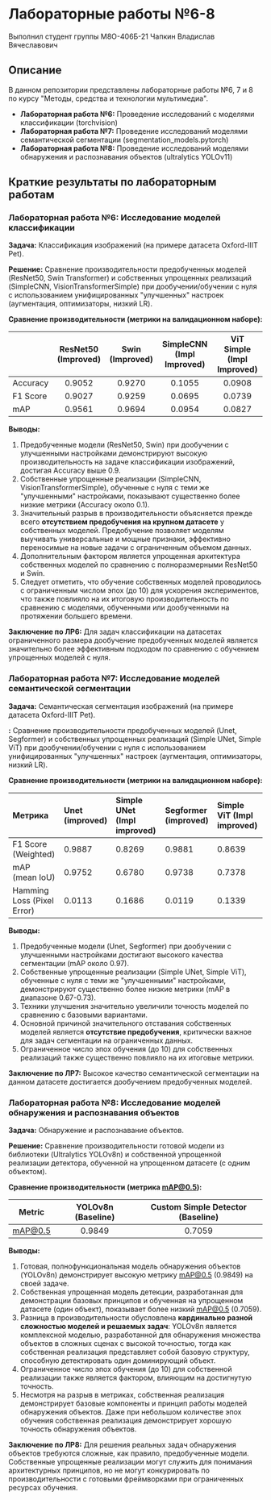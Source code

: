 # Лабораторные работы №6-8

Выполнил студент группы М8О-406Б-21
Чапкин Владислав Вячеславович

## Описание

В данном репозитории представлены лабораторные работы №6, 7 и 8 по курсу "Методы, средства и технологии мультимедиа".

*   **Лабораторная работа №6:** Проведение исследований с моделями классификации (torchvision)
*   **Лабораторная работа №7:** Проведение исследований моделями семантической сегментации (segmentation\_models.pytorch)
*   **Лабораторная работа №8:** Проведение исследований моделями обнаружения и распознавания объектов (ultralytics YOLOv11)

## Краткие результаты по лабораторным работам

### Лабораторная работа №6: Исследование моделей классификации

**Задача:** Классификация изображений (на примере датасета Oxford-IIIT Pet).

**Решение:** Сравнение производительности предобученных моделей (ResNet50, Swin Transformer) и собственных упрощенных реализаций (SimpleCNN, VisionTransformerSimple) при дообучении/обучении с нуля с использованием унифицированных "улучшенных" настроек (аугментация, оптимизаторы, низкий LR).

**Сравнение производительности (метрики на валидационном наборе):**

|              | ResNet50 (Improved) | Swin (Improved) | SimpleCNN (Impl Improved) | ViT Simple (Impl Improved) |
|--------------|:-------------------:|:---------------:|:-------------------------:|:--------------------------:|
| Accuracy     | 0.9052              | 0.9270          | 0.1055                    | 0.0908                     |
| F1 Score     | 0.9027              | 0.9259          | 0.0695                    | 0.0739                     |
| mAP          | 0.9561              | 0.9694          | 0.0954                    | 0.0827                     |

**Выводы:**

1.  Предобученные модели (ResNet50, Swin) при дообучении с улучшенными настройками демонстрируют высокую производительность на задаче классификации изображений, достигая Accuracy выше 0.9.
2.  Собственные упрощенные реализации (SimpleCNN, VisionTransformerSimple), обученные с нуля с теми же "улучшенными" настройками, показывают существенно более низкие метрики (Accuracy около 0.1).
3.  Значительный разрыв в производительности объясняется прежде всего **отсутствием предобучения на крупном датасете** у собственных моделей. Предобучение позволяет моделям выучивать универсальные и мощные признаки, эффективно переносимые на новые задачи с ограниченным объемом данных.
4.  Дополнительным фактором является упрощенная архитектура собственных моделей по сравнению с полноразмерными ResNet50 и Swin.
5.  Следует отметить, что обучение собственных моделей проводилось с ограниченным числом эпох (до 10) для ускорения экспериментов, что также повлияло на их итоговую производительность по сравнению с моделями, обученными или дообученными на протяжении большего времени.

**Заключение по ЛР6:** Для задач классификации на датасетах ограниченного размера дообучение предобученных моделей является значительно более эффективным подходом по сравнению с обучением упрощенных моделей с нуля.

### Лабораторная работа №7: Исследование моделей семантической сегментации

**Задача:** Семантическая сегментация изображений (на примере датасета Oxford-IIIT Pet).

**:** Сравнение производительности предобученных моделей (Unet, Segformer) и собственных упрощенных реализаций (Simple UNet, Simple ViT) при дообучении/обучении с нуля с использованием унифицированных "улучшенных" настроек (аугментация, оптимизаторы, низкий LR).

**Сравнение производительности (метрики на валидационном наборе):**

| Метрика                     | Unet (improved) | Simple UNet (Impl improved) | Segformer (improved) | Simple ViT (Impl improved) |
|:----------------------------|:----------------|:----------------------------|:---------------------|:---------------------------|
| F1 Score (Weighted)         | 0.9887          | 0.8269                      | 0.9881               | 0.8639                     |
| mAP (mean IoU)              | 0.9752          | 0.6780                      | 0.9738               | 0.7378                     |
| Hamming Loss (Pixel Error)  | 0.0113          | 0.1686                      | 0.0119               | 0.1339                     |


**Выводы:**

1.  Предобученные модели (Unet, Segformer) при дообучении с улучшенными настройками достигают высокого качества сегментации (mAP около 0.97).
2.  Собственные упрощенные реализации (Simple UNet, Simple ViT), обученные с нуля с теми же "улучшенными" настройками, демонстрируют существенно более низкие метрики (mAP в диапазоне 0.67-0.73).
3.  Техники улучшения значительно увеличили точность моделей по сравнению с базовыми вариантами.
4.  Основной причиной значительного отставания собственных моделей является **отсутствие предобучения**, критически важное для задач сегментации на ограниченных данных.
5.  Ограниченное число эпох обучения (до 10) для собственных реализаций также существенно повлияло на их итоговые метрики.

**Заключение по ЛР7:** Высокое качество семантической сегментации на данном датасете достигается дообучением предобученных моделей.

### Лабораторная работа №8: Исследование моделей обнаружения и распознавания объектов

**Задача:** Обнаружение и распознавание объектов.

**Решение:** Сравнение производительности готовой модели из библиотеки (Ultralytics YOLOv8n) и собственной упрощенной реализации детектора, обученной на упрощенном датасете (с одним объектом).

**Сравнение производительности (метрика mAP@0.5):**

| Metric  | YOLOv8n (Baseline) | Custom Simple Detector (Baseline) |
|---------|:------------------:|:---------------------------------:|
| mAP@0.5 |       0.9849       |       0.7059                      |

**Выводы:**

1.  Готовая, полнофункциональная модель обнаружения объектов (YOLOv8n) демонстрирует высокую метрику mAP@0.5 (0.9849) на своей задаче.
2.  Собственная упрощенная модель детекции, разработанная для демонстрации базовых принципов и обученная на упрощенном датасете (один объект), показывает более низкий mAP@0.5 (0.7059).
3.  Разница в производительности обусловлена **кардинально разной сложностью моделей и решаемых задач**: YOLOv8n является комплексной моделью, разработанной для обнаружения множества объектов в сложных сценах с высокой точностью, тогда как собственная реализация представляет собой базовую структуру, способную детектировать один доминирующий объект.
4.  Ограниченное число эпох обучения (до 10) для собственной реализации также является фактором, влияющим на достигнутую точность.
5.  Несмотря на разрыв в метриках, собственная реализация демонстрирует базовые компоненты и принцип работы моделей обнаружения объектов. Даже при небольшом количестве эпох обучения собственная реализация демонстрирует хорошую точность обнаружения объектов.

**Заключение по ЛР8:** Для решения реальных задач обнаружения объектов требуются сложные, как правило, предобученные модели. Собственные упрощенные реализации могут служить для понимания архитектурных принципов, но не могут конкурировать по производительности с готовыми фреймворками при ограниченных ресурсах обучения.

